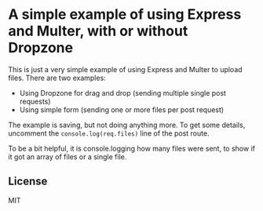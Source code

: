 A simple example of using Express and Multer, with or without Dropzone
======================================================================

This is just a very simple example of using Express and Multer to upload files.
There are two examples:

- Using Dropzone for drag and drop (sending multiple single post requests)
- Using simple form (sending one or more files per post request)

The example is saving, but not doing anything more. To get some details,
uncomment the ``console.log(req.files)`` line of the post route.

To be a bit helpful, it is console.logging how many files were sent, to show if
it got an array of files or a single file.

License
-------

MIT
